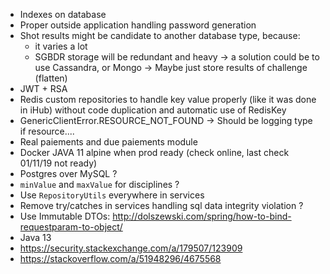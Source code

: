 - Indexes on database
- Proper outside application handling password generation
- Shot results might be candidate to another database type, because: 
    - it varies a lot
    - SGBDR storage will be redundant and heavy 
    -> a solution could be to use Cassandra, or Mongo
    -> Maybe just store results of challenge (flatten)
- JWT + RSA
- Redis custom repositories to handle key value properly (like it was done in iHub) without code duplication and automatic use of RedisKey
- GenericClientError.RESOURCE_NOT_FOUND -> Should be logging type if resource....
- Real paiements and due paiements module
- Docker JAVA 11 alpine when prod ready (check online, last check 01/11/19 not ready)
- Postgres over MySQL ?
- `minValue` and `maxValue` for disciplines ?
- Use `RepositoryUtils` everywhere in services
- Remove try/catches in services handling sql data integrity violation ? 
- Use Immutable DTOs: http://dolszewski.com/spring/how-to-bind-requestparam-to-object/
- Java 13
- https://security.stackexchange.com/a/179507/123909
- https://stackoverflow.com/a/51948296/4675568
